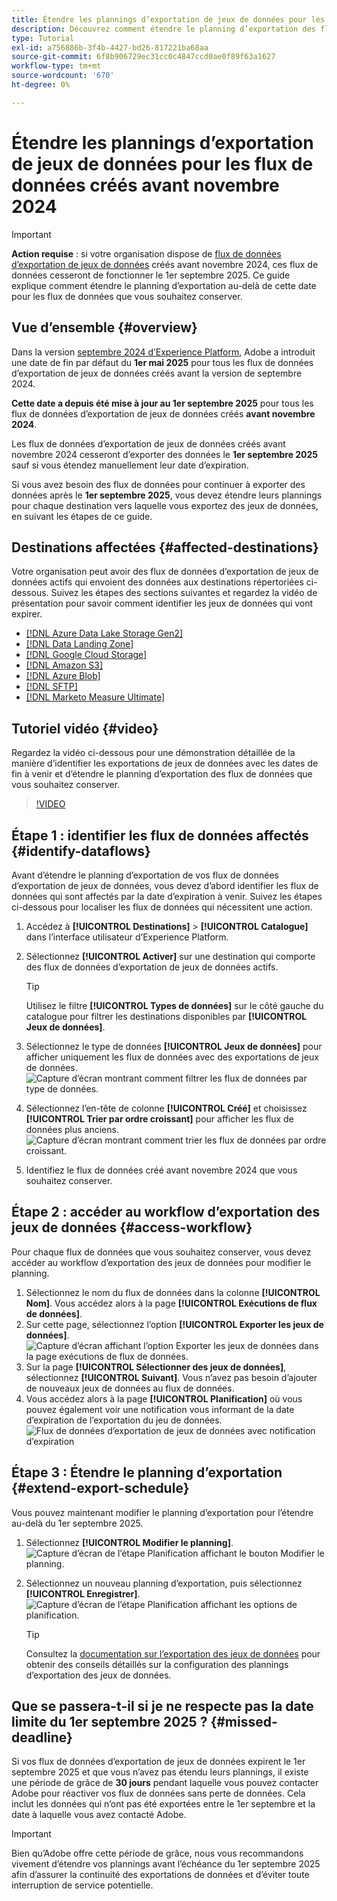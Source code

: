 ```yaml
---
title: Étendre les plannings d’exportation de jeux de données pour les flux de données créés avant novembre 2024
description: Découvrez comment étendre le planning d’exportation des flux de données d’exportation de jeux de données créés avant novembre 2024 qui cesseront de fonctionner le 1er septembre 2025.
type: Tutorial
exl-id: a756886b-3f4b-4427-bd26-817221ba68aa
source-git-commit: 6f8b906729ec31cc0c4847ccd0ae0f89f63a1627
workflow-type: tm+mt
source-wordcount: '670'
ht-degree: 0%

---
```


# Étendre les plannings d’exportation de jeux de données pour les flux de données créés avant novembre 2024

>[!IMPORTANT]
>
>**Action requise** : si votre organisation dispose de [flux de données d’exportation de jeux de données](export-datasets.md) créés avant novembre 2024, ces flux de données cesseront de fonctionner le 1er septembre 2025. Ce guide explique comment étendre le planning d’exportation au-delà de cette date pour les flux de données que vous souhaitez conserver.

## Vue d’ensemble {#overview}

Dans la version [septembre 2024 d’Experience Platform](/help/release-notes/2024/september-2024.md#destinations), Adobe a introduit une date de fin par défaut du **1er mai 2025** pour tous les flux de données d’exportation de jeux de données créés avant la version de septembre 2024.

**Cette date a depuis été mise à jour au 1er septembre 2025** pour tous les flux de données d’exportation de jeux de données créés **avant novembre 2024**.

Les flux de données d’exportation de jeux de données créés avant novembre 2024 cesseront d’exporter des données le **1er septembre 2025** sauf si vous étendez manuellement leur date d’expiration.

Si vous avez besoin des flux de données pour continuer à exporter des données après le **1er septembre 2025**, vous devez étendre leurs plannings pour chaque destination vers laquelle vous exportez des jeux de données, en suivant les étapes de ce guide.

## Destinations affectées {#affected-destinations}

Votre organisation peut avoir des flux de données d’exportation de jeux de données actifs qui envoient des données aux destinations répertoriées ci-dessous. Suivez les étapes des sections suivantes et regardez la vidéo de présentation pour savoir comment identifier les jeux de données qui vont expirer.

* [[!DNL Azure Data Lake Storage Gen2]](../catalog/cloud-storage/adls-gen2.md)
* [[!DNL Data Landing Zone]](../catalog/cloud-storage/data-landing-zone.md)
* [[!DNL Google Cloud Storage]](../catalog/cloud-storage/google-cloud-storage.md)
* [[!DNL Amazon S3]](../catalog/cloud-storage/amazon-s3.md#changelog)
* [[!DNL Azure Blob]](../catalog/cloud-storage/azure-blob.md#changelog)
* [[!DNL SFTP]](../catalog/cloud-storage/sftp.md#changelog)
* [[!DNL Marketo Measure Ultimate]](../catalog/adobe/marketo-measure-ultimate.md)

## Tutoriel vidéo {#video}

Regardez la vidéo ci-dessous pour une démonstration détaillée de la manière d’identifier les exportations de jeux de données avec les dates de fin à venir et d’étendre le planning d’exportation des flux de données que vous souhaitez conserver.

>[!VIDEO](https://video.tv.adobe.com/v/3470518/)

## Étape 1 : identifier les flux de données affectés {#identify-dataflows}

Avant d’étendre le planning d’exportation de vos flux de données d’exportation de jeux de données, vous devez d’abord identifier les flux de données qui sont affectés par la date d’expiration à venir. Suivez les étapes ci-dessous pour localiser les flux de données qui nécessitent une action.

1. Accédez à **[!UICONTROL Destinations]** > **[!UICONTROL Catalogue]** dans l’interface utilisateur d’Experience Platform.
2. Sélectionnez **[!UICONTROL Activer]** sur une destination qui comporte des flux de données d’exportation de jeux de données actifs.

   >[!TIP]
   >
   >Utilisez le filtre **[!UICONTROL Types de données]** sur le côté gauche du catalogue pour filtrer les destinations disponibles par **[!UICONTROL Jeux de données]**.

3. Sélectionnez le type de données **[!UICONTROL Jeux de données]** pour afficher uniquement les flux de données avec des exportations de jeux de données.
   ![Capture d’écran montrant comment filtrer les flux de données par type de données.](/help/destinations/assets/ui/export-datasets/dataset-type.png)
4. Sélectionnez l’en-tête de colonne **[!UICONTROL Créé]** et choisissez **[!UICONTROL Trier par ordre croissant]** pour afficher les flux de données plus anciens.
   ![Capture d’écran montrant comment trier les flux de données par ordre croissant.](/help/destinations/assets/ui/export-datasets/sort-ascending.png)
5. Identifiez le flux de données créé avant novembre 2024 que vous souhaitez conserver.

## Étape 2 : accéder au workflow d’exportation des jeux de données {#access-workflow}

Pour chaque flux de données que vous souhaitez conserver, vous devez accéder au workflow d’exportation des jeux de données pour modifier le planning.

1. Sélectionnez le nom du flux de données dans la colonne **[!UICONTROL Nom]**. Vous accédez alors à la page **[!UICONTROL Exécutions de flux de données]**.
2. Sur cette page, sélectionnez l’option **[!UICONTROL Exporter les jeux de données]**.
   ![Capture d’écran affichant l’option Exporter les jeux de données dans la page exécutions de flux de données.](/help/destinations/assets/ui/export-datasets/export-datasets-option.png)
3. Sur la page **[!UICONTROL Sélectionner des jeux de données]**, sélectionnez **[!UICONTROL Suivant]**. Vous n’avez pas besoin d’ajouter de nouveaux jeux de données au flux de données.
4. Vous accédez alors à la page **[!UICONTROL Planification]** où vous pouvez également voir une notification vous informant de la date d’expiration de l’exportation du jeu de données.
   ![Flux de données d’exportation de jeux de données avec notification d’expiration](/help/destinations/assets/ui/export-datasets/dataset-export-notification.png)

## Étape 3 : Étendre le planning d’exportation {#extend-export-schedule}

Vous pouvez maintenant modifier le planning d’exportation pour l’étendre au-delà du 1er septembre 2025.

1. Sélectionnez **[!UICONTROL Modifier le planning]**.
   ![Capture d’écran de l’étape Planification affichant le bouton Modifier le planning.](/help/destinations/assets/ui/export-datasets/edit-schedule.png)
2. Sélectionnez un nouveau planning d’exportation, puis sélectionnez **[!UICONTROL Enregistrer]**.
   ![Capture d’écran de l’étape Planification affichant les options de planification.](/help/destinations/assets/ui/export-datasets/edit-schedule-calendar.png)

   >[!TIP]
   >
   >Consultez la [documentation sur l’exportation des jeux de données](export-datasets.md#scheduling) pour obtenir des conseils détaillés sur la configuration des plannings d’exportation des jeux de données.

## Que se passera-t-il si je ne respecte pas la date limite du 1er septembre 2025 ? {#missed-deadline}

Si vos flux de données d’exportation de jeux de données expirent le 1er septembre 2025 et que vous n’avez pas étendu leurs plannings, il existe une période de grâce de **30 jours** pendant laquelle vous pouvez contacter Adobe pour réactiver vos flux de données sans perte de données. Cela inclut les données qui n’ont pas été exportées entre le 1er septembre et la date à laquelle vous avez contacté Adobe.

>[!IMPORTANT]
>
>Bien qu’Adobe offre cette période de grâce, nous vous recommandons vivement d’étendre vos plannings avant l’échéance du 1er septembre 2025 afin d’assurer la continuité des exportations de données et d’éviter toute interruption de service potentielle.

